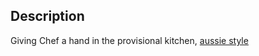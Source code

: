 ## Description

Giving Chef a hand in the provisional kitchen, [aussie style](http://www.mrl.nott.ac.uk/~mbf/paula/slushy.htm)
